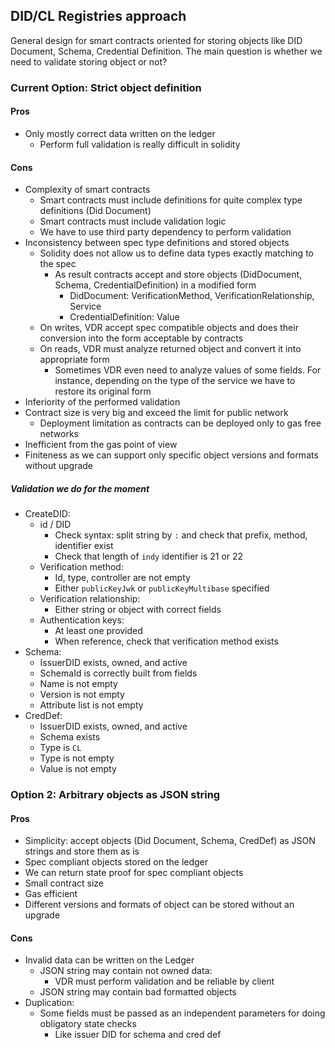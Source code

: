 ## DID/CL Registries approach 

General design for smart contracts oriented for storing objects like DID Document, Schema, Credential Definition.
The main question is whether we need to validate storing object or not? 

### Current Option: Strict object definition

#### Pros

* Only mostly correct data written on the ledger
  * Perform full validation is really difficult in solidity 

#### Cons

* Complexity of smart contracts
    * Smart contracts must include definitions for quite complex type definitions (Did Document)
    * Smart contracts must include validation logic
    * We have to use third party dependency to perform validation
* Inconsistency between spec type definitions and stored objects
    * Solidity does not allow us to define data types exactly matching to the spec
        * As result contracts accept and store objects (DidDocument, Schema, CredentialDefinition) in a modified form
            * DidDocument: VerificationMethod, VerificationRelationship, Service
            * CredentialDefinition: Value
    * On writes, VDR accept spec compatible objects and does their conversion into the form acceptable by contracts
    * On reads, VDR must analyze returned object and convert it into appropriate form
        * Sometimes VDR even need to analyze values of some fields. For instance, depending on the type of the service
          we have to restore its original form
* Inferiority of the performed validation
* Contract size is very big and exceed the limit for public network 
  * Deployment limitation as contracts can be deployed only to gas free networks
* Inefficient from the gas point of view
* Finiteness as we can support only specific object versions and formats without upgrade

##### Validation we do for the moment

* CreateDID:
    * id / DID
        * Check syntax: split string by `:` and check that prefix, method, identifier exist
        * Check that length of `indy` identifier is 21 or 22
    * Verification method:
        * Id, type, controller are not empty
        * Either `publicKeyJwk` or `publicKeyMultibase` specified
    * Verification relationship:
        * Either string or object with correct fields
    * Authentication keys:
        * At least one provided
        * When reference, check that verification method exists
* Schema:
    * IssuerDID exists, owned, and active
    * SchemaId is correctly built from fields
    * Name is not empty
    * Version is not empty
    * Attribute list is not empty
* CredDef:
    * IssuerDID exists, owned, and active
    * Schema exists
    * Type is `CL`
    * Type is not empty
    * Value is not empty

### Option 2: Arbitrary objects as JSON string

#### Pros

* Simplicity: accept objects (Did Document, Schema, CredDef) as JSON strings and store them as is
* Spec compliant objects stored on the ledger
* We can return state proof for spec compliant objects
* Small contract size
* Gas efficient
* Different versions and formats of object can be stored without an upgrade

#### Cons

* Invalid data can be written on the Ledger
  * JSON string may contain not owned data: 
    * VDR must perform validation and be reliable by client  
  * JSON string may contain bad formatted objects
* Duplication:
  * Some fields must be passed as an independent parameters for doing obligatory state checks
    * Like issuer DID for schema and cred def 


